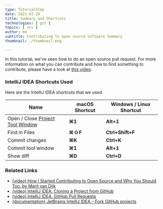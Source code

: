 ```yaml
---
type: TutorialStep
date: 2023-07-10
title: Summary and Shortcuts
technologies: [ git ]
topics: [ vcs ]
author: md
subtitle: Contributing to open source software Summary
thumbnail: ./thumbnail.png

---
```


In this tutorial, we've seen how to do an open source pull request. For more information on what you can contribute and
how to find something to contribute, please have a look at [this video](https://www.youtube.com/watch?v=GAqfMNB-YBU).

### IntelliJ IDEA Shortcuts Used

Here are the IntelliJ IDEA shortcuts that we used.

| Name                                                                                             | macOS Shortcut | Windows / Linux Shortcut |
|--------------------------------------------------------------------------------------------------|----------------|--------------------------|
| Open / Close [Project Tool Window](https://www.jetbrains.com/help/idea/project-tool-window.html) | **⌘1**         | **Alt+1**                |
| Find in Files                                                                                    | **⌘⇧F**        | **Ctrl+Shift+F**         |
| Commit changes                                                                                   | **⌘K**         | **Ctrl+K**               |
| Commit tool window                                                                               | **⌘1**         | **Alt+1**                |
| Show diff                                                                                        | **⌘D**         | **Ctrl+D**               |

### Related Links

- [(video) How I Started Contributing to Open Source and Why You Should Too, by Marit van Dijk](https://www.youtube.com/watch?v=GAqfMNB-YBU)
- [(video) IntelliJ IDEA. Cloning a Project from GitHub](https://www.youtube.com/watch?v=aBVOAnygcZw)
- [(video) IntelliJ IDEA. GitHub Pull Requests](https://www.youtube.com/watch?v=MoXxF3aWW8k)
- [(documentation) JetBrains IntelliJ IDEA – Fork GitHub projects](https://www.jetbrains.com/help/idea/fork-github-projects.html)
